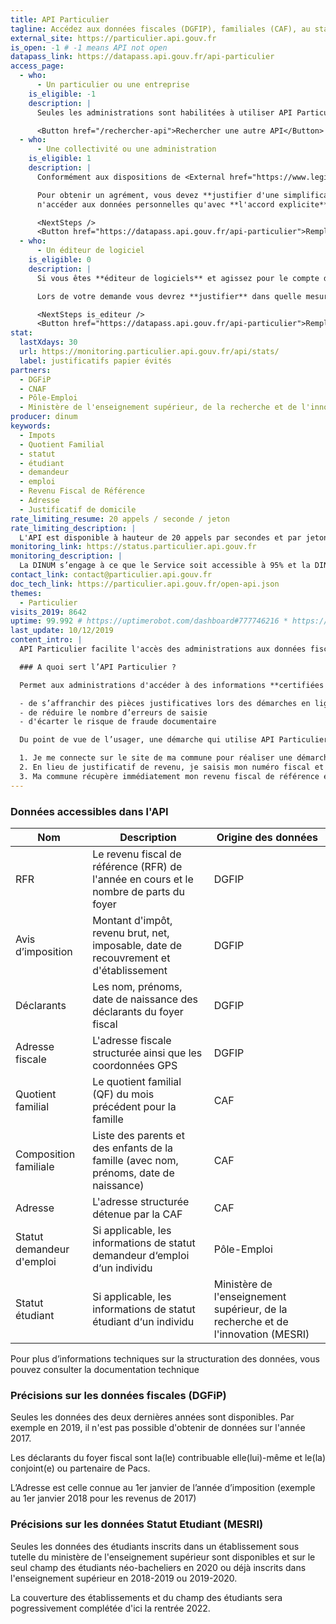 ```yaml
---
title: API Particulier
tagline: Accédez aux données fiscales (DGFIP), familiales (CAF), au statut pôle-emploi et au statut étudiant des particuliers pour simplifier des démarches administratives
external_site: https://particulier.api.gouv.fr
is_open: -1 # -1 means API not open
datapass_link: https://datapass.api.gouv.fr/api-particulier
access_page:
  - who:
      - Un particulier ou une entreprise
    is_eligible: -1
    description: |
      Seules les administrations sont habilitées à utiliser API Particulier.

      <Button href="/rechercher-api">Rechercher une autre API</Button>
  - who:
      - Une collectivité ou une administration
    is_eligible: 1
    description: |
      Conformément aux dispositions de <External href="https://www.legifrance.gouv.fr/affichCodeArticle.do?cidTexte=LEGITEXT000031366350&idArticle=LEGIARTI000031367412&dateTexte=&categorieLien=cid">l'article L114-8</External> du *code des relations entre le public et l'administration*, seules les administrations sont habilitées à échanger entre elles des informations ou données strictement nécessaires pour traiter une démarche.

      Pour obtenir un agrément, vous devez **justifier d'une simplification pour les citoyens**, et vous engager à
      n'accéder aux données personnelles qu'avec **l'accord explicite** de l'usager.

      <NextSteps />
      <Button href="https://datapass.api.gouv.fr/api-particulier">Remplir une demande</Button>
  - who:
      - Un éditeur de logiciel
    is_eligible: 0
    description: |
      Si vous êtes **éditeur de logiciels** et agissez pour le compte d'une administration ou d'une collectivité, vous pouvez remplir une demande d’accès à l’API Particulier vous-même pour l'entité que vous représentez, dans le cadre de <External href="https://www.legifrance.gouv.fr/affichCodeArticle.do?cidTexte=LEGITEXT000031366350&idArticle=LEGIARTI000031367412&dateTexte=&categorieLien=cid">l'article L114-8</External> du *code des relations entre le public et l'administration*.

      Lors de votre demande vous devrez **justifier** dans quelle mesure l'entité pour laquelle vous opérez rentre dans ce cadre juridique.

      <NextSteps is_editeur />
      <Button href="https://datapass.api.gouv.fr/api-particulier">Remplir une demande</Button>
stat:
  lastXdays: 30
  url: https://monitoring.particulier.api.gouv.fr/api/stats/
  label: justificatifs papier évités
partners:
  - DGFiP
  - CNAF
  - Pôle-Emploi
  - Ministère de l'enseignement supérieur, de la recherche et de l'innovation (MESRI)
producer: dinum
keywords:
  - Impots
  - Quotient Familial
  - statut
  - étudiant
  - demandeur
  - emploi
  - Revenu Fiscal de Référence
  - Adresse
  - Justificatif de domicile
rate_limiting_resume: 20 appels / seconde / jeton
rate_limiting_description: |
  L'API est disponible à hauteur de 20 appels par secondes et par jetons d'accès.
monitoring_link: https://status.particulier.api.gouv.fr
monitoring_description: |
  La DINUM s’engage à ce que le Service soit accessible à 95% et la DINUM s’engage à améliorer progressivement ce rendement.
contact_link: contact@particulier.api.gouv.fr
doc_tech_link: https://particulier.api.gouv.fr/open-api.json
themes:
  - Particulier
visits_2019: 8642
uptime: 99.992 # https://uptimerobot.com/dashboard#777746216 * https://uptimerobot.com/dashboard#778826562 / 2
last_update: 10/12/2019
content_intro: |
  API Particulier facilite l'accès des administrations aux données fiscales (DGFIP), familiales (CAF), au statut pôle-emploi et au statut étudiant d'un citoyen, pour simplifier les démarches administratives mises en oeuvre par les collectivités et les administrations.

  ### A quoi sert l’API Particulier ?

  Permet aux administrations d'accéder à des informations **certifiées à la source** et ainsi :

  - de s’affranchir des pièces justificatives lors des démarches en ligne
  - de réduire le nombre d’erreurs de saisie
  - d'écarter le risque de fraude documentaire

  Du point de vue de l’usager, une démarche qui utilise API Particulier s'apparente à ça :

  1. Je me connecte sur le site de ma commune pour réaliser une démarche.
  2. En lieu de justificatif de revenu, je saisis mon numéro fiscal et mon numéro d’avis d’imposition.
  3. Ma commune récupère immédiatement mon revenu fiscal de référence et je n’ai plus rien à faire !
---
```


### Données accessibles dans l'API

| Nom                       | Description                                                                            | Origine des données                                                               |
| ------------------------- | -------------------------------------------------------------------------------------- | --------------------------------------------------------------------------------- |
| RFR                       | Le revenu fiscal de référence (RFR) de l'année en cours et le nombre de parts du foyer | DGFIP                                                                             |
| Avis d’imposition         | Montant d'impôt, revenu brut, net, imposable, date de recouvrement et d'établissement  | DGFIP                                                                             |
| Déclarants                | Les nom, prénoms, date de naissance des déclarants du foyer fiscal                     | DGFIP                                                                             |
| Adresse fiscale           | L'adresse fiscale structurée ainsi que les coordonnées GPS                             | DGFIP                                                                             |
| Quotient familial         | Le quotient familial (QF) du mois précédent pour la famille                            | CAF                                                                               |
| Composition familiale     | Liste des parents et des enfants de la famille (avec nom, prénoms, date de naissance)  | CAF                                                                               |
| Adresse                   | L'adresse structurée détenue par la CAF                                                | CAF                                                                               |
| Statut demandeur d'emploi | Si applicable, les informations de statut demandeur d‘emploi d‘un individu             | Pôle-Emploi                                                                       |
| Statut étudiant           | Si applicable, les informations de statut étudiant d‘un individu                       | Ministère de l'enseignement supérieur, de la recherche et de l'innovation (MESRI) |

Pour plus d’informations techniques sur la structuration des données, vous pouvez <External href='/documentation/api-particulier'>consulter la documentation technique</External>

### Précisions sur les données fiscales (DGFiP)

Seules les données des deux dernières années sont disponibles. Par exemple en 2019, il n'est pas possible d'obtenir de données sur l'année 2017.

Les déclarants du foyer fiscal sont la(le) contribuable elle(lui)-même et le(la) conjoint(e) ou partenaire de Pacs.

L’Adresse est celle connue au 1er janvier de l’année d’imposition (exemple au 1er janvier 2018 pour les revenus de 2017)

### Précisions sur les données Statut Etudiant (MESRI)

Seules les données des étudiants inscrits dans un établissement sous tutelle du ministère de l'enseignement supérieur sont disponibles et sur le seul champ des étudiants néo-bacheliers en 2020 ou déjà inscrits dans l'enseignement supérieur en 2018-2019 ou 2019-2020. 

La couverture des établissements et du champ des étudiants sera pogressivement complétée d'ici la rentrée 2022.
